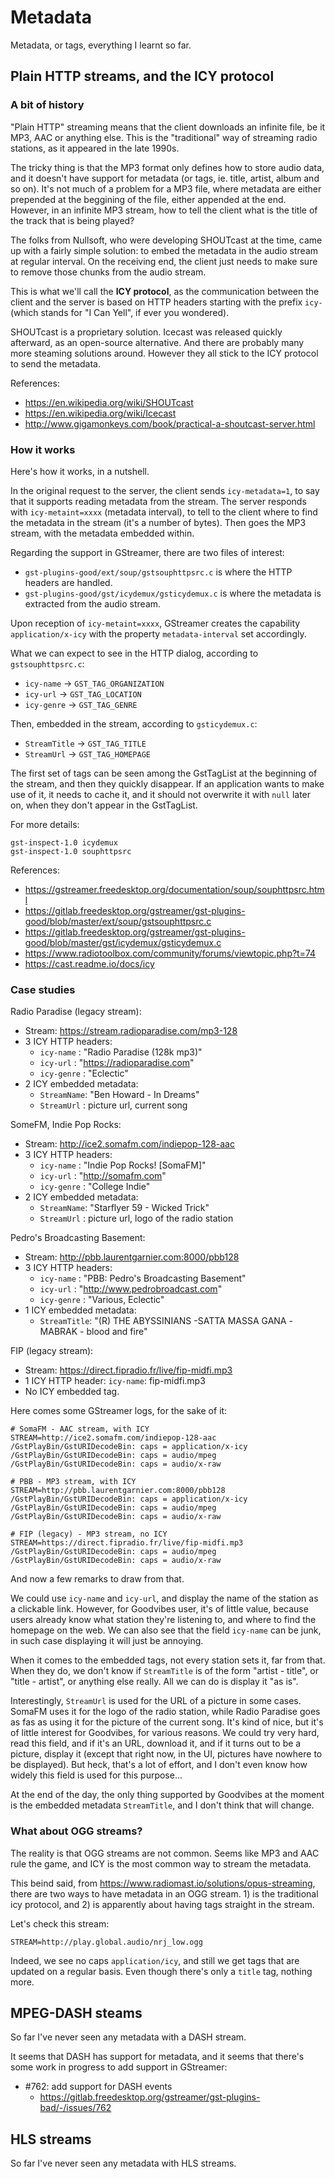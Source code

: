 Metadata
========

Metadata, or tags, everything I learnt so far.



## Plain HTTP streams, and the ICY protocol

### A bit of history

"Plain HTTP" streaming means that the client downloads an infinite file,
be it MP3, AAC or anything else. This is the "traditional" way of streaming
radio stations, as it appeared in the late 1990s.

The tricky thing is that the MP3 format only defines how to store audio data,
and it doesn't have support for metadata (or tags, ie. title, artist, album and
so on).  It's not much of a problem for a MP3 file, where metadata are either
prepended at the beggining of the file, either appended at the end. However, in
an infinite MP3 stream, how to tell the client what is the title of the track
that is being played?

The folks from Nullsoft, who were developing SHOUTcast at the time, came up
with a fairly simple solution: to embed the metadata in the audio stream at
regular interval. On the receiving end, the client just needs to make sure to
remove those chunks from the audio stream.

This is what we'll call the **ICY protocol**, as the communication between the
client and the server is based on HTTP headers starting with the prefix `icy-`
(which stands for "I Can Yell", if ever you wondered).

SHOUTcast is a proprietary solution. Icecast was released quickly afterward, as
an open-source alternative. And there are probably many more steaming solutions
around. However they all stick to the ICY protocol to send the metadata.

References:
- <https://en.wikipedia.org/wiki/SHOUTcast>
- <https://en.wikipedia.org/wiki/Icecast>
- <http://www.gigamonkeys.com/book/practical-a-shoutcast-server.html>

### How it works

Here's how it works, in a nutshell.

In the original request to the server, the client sends `icy-metadata=1`, to
say that it supports reading metadata from the stream. The server responds with
`icy-metaint=xxxx` (metadata interval), to tell to the client where to find the
metadata in the stream (it's a number of bytes). Then goes the MP3 stream, with
the metadata embedded within.

Regarding the support in GStreamer, there are two files of interest:
- `gst-plugins-good/ext/soup/gstsouphttpsrc.c` is where the HTTP headers are
  handled.
- `gst-plugins-good/gst/icydemux/gsticydemux.c` is where the metadata is
  extracted from the audio stream.

Upon reception of `icy-metaint=xxxx`, GStreamer creates the capability
`application/x-icy` with the property `metadata-interval` set accordingly.

What we can expect to see in the HTTP dialog, according to `gstsouphttpsrc.c`:
- `icy-name`  → `GST_TAG_ORGANIZATION`
- `icy-url`   → `GST_TAG_LOCATION`
- `icy-genre` → `GST_TAG_GENRE`

Then, embedded in the stream, according to `gsticydemux.c`:
- `StreamTitle` → `GST_TAG_TITLE`
- `StreamUrl`   → `GST_TAG_HOMEPAGE`

The first set of tags can be seen among the GstTagList at the beginning of
the stream, and then they quickly disappear. If an application wants to make
use of it, it needs to cache it, and it should not overwrite it with `null`
later on, when they don't appear in the GstTagList.

For more details:

    gst-inspect-1.0 icydemux
    gst-inspect-1.0 souphttpsrc

References:
- <https://gstreamer.freedesktop.org/documentation/soup/souphttpsrc.html>
- <https://gitlab.freedesktop.org/gstreamer/gst-plugins-good/blob/master/ext/soup/gstsouphttpsrc.c>
- <https://gitlab.freedesktop.org/gstreamer/gst-plugins-good/blob/master/gst/icydemux/gsticydemux.c>
- <https://www.radiotoolbox.com/community/forums/viewtopic.php?t=74>
- <https://cast.readme.io/docs/icy>

### Case studies

Radio Paradise (legacy stream):
- Stream: <https://stream.radioparadise.com/mp3-128>
- 3 ICY HTTP headers:
  - `icy-name`  : "Radio Paradise (128k mp3)"
  - `icy-url`   : "https://radioparadise.com"
  - `icy-genre` : "Eclectic"
- 2 ICY embedded metadata:
  - `StreamName`: "Ben Howard - In Dreams"
  - `StreamUrl` : picture url, current song

SomeFM, Indie Pop Rocks:
- Stream: <http://ice2.somafm.com/indiepop-128-aac>
- 3 ICY HTTP headers:
  - `icy-name`  : "Indie Pop Rocks! [SomaFM]"
  - `icy-url`   : "http://somafm.com"
  - `icy-genre` : "College Indie"
- 2 ICY embedded metadata:
  - `StreamName`: "Starflyer 59 - Wicked Trick"
  - `StreamUrl` : picture url, logo of the radio station

Pedro's Broadcasting Basement:
- Stream: <http://pbb.laurentgarnier.com:8000/pbb128>
- 3 ICY HTTP headers:
  - `icy-name`  : "PBB: Pedro's Broadcasting Basement"
  - `icy-url`   : "http://www.pedrobroadcast.com"
  - `icy-genre` : "Various, Eclectic"
- 1 ICY embedded metadata:
  - `StreamTitle`: "(R) THE ABYSSINIANS -SATTA MASSA GANA -MABRAK - blood and fire"

FIP (legacy stream):
- Stream: <https://direct.fipradio.fr/live/fip-midfi.mp3>
- 1 ICY HTTP header: `icy-name`: fip-midfi.mp3
- No ICY embedded tag.

Here comes some GStreamer logs, for the sake of it:

    # SomaFM - AAC stream, with ICY
    STREAM=http://ice2.somafm.com/indiepop-128-aac
    /GstPlayBin/GstURIDecodeBin: caps = application/x-icy
    /GstPlayBin/GstURIDecodeBin: caps = audio/mpeg
    /GstPlayBin/GstURIDecodeBin: caps = audio/x-raw

    # PBB - MP3 stream, with ICY
    STREAM=http://pbb.laurentgarnier.com:8000/pbb128
    /GstPlayBin/GstURIDecodeBin: caps = application/x-icy
    /GstPlayBin/GstURIDecodeBin: caps = audio/mpeg
    /GstPlayBin/GstURIDecodeBin: caps = audio/x-raw

    # FIP (legacy) - MP3 stream, no ICY
    STREAM=https://direct.fipradio.fr/live/fip-midfi.mp3
    /GstPlayBin/GstURIDecodeBin: caps = audio/mpeg
    /GstPlayBin/GstURIDecodeBin: caps = audio/x-raw

And now a few remarks to draw from that.

We could use `icy-name` and `icy-url`, and display the name of the station as
a clickable link. However, for Goodvibes user, it's of little value, because
users already know what station they're listening to, and where to find the
homepage on the web. We can also see that the field `icy-name` can be junk,
in such case displaying it will just be annoying.

When it comes to the embedded tags, not every station sets it, far from that.
When they do, we don't know if `StreamTitle` is of the form "artist - title",
or "title - artist", or anything else really. All we can do is display it "as
is".

Interestingly, `StreamUrl` is used for the URL of a picture in some cases.
SomaFM uses it for the logo of the radio station, while Radio Paradise goes as
fas as using it for the picture of the current song. It's kind of nice, but
it's of little interest for Goodvibes, for various reasons. We could try very
hard, read this field, and if it's an URL, download it, and if it turns out to
be a picture, display it (except that right now, in the UI, pictures have
nowhere to be displayed). But heck, that's a lot of effort, and I don't even
know how widely this field is used for this purpose...

At the end of the day, the only thing supported by Goodvibes at the moment
is the embedded metadata `StreamTitle`, and I don't think that will change.

### What about OGG streams?

The reality is that OGG streams are not common. Seems like MP3 and AAC rule the
game, and ICY is the most common way to stream the metadata.

This beind said, from <https://www.radiomast.io/solutions/opus-streaming>,
there are two ways to have metadata in an OGG stream. 1) is the traditional
icy protocol, and 2) is apparently about having tags straight in the stream.

Let's check this stream:

    STREAM=http://play.global.audio/nrj_low.ogg

Indeed, we see no caps `application/icy`, and still we get tags that are
updated on a regular basis. Even though there's only a `title` tag, nothing
more.



## MPEG-DASH steams

So far I've never seen any metadata with a DASH stream.

It seems that DASH has support for metadata, and it seems that there's some
work in progress to add support in GStreamer:
- #762: add support for DASH events
  - <https://gitlab.freedesktop.org/gstreamer/gst-plugins-bad/-/issues/762>



## HLS streams

So far I've never seen any metadata with HLS streams.
